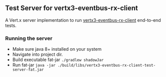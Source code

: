 ## Test Server for vertx3-eventbus-rx-client
A Vert.x server implementation to run [vertx3-eventbus-rx-client](https://github.com/hcsalis/vertx3-eventbus-rx-client) end-to-end tests.

### Running the server
* Make sure java 8+ installed on your system
* Navigate into project dir.
* Build executable fat-jar `./gradlew shadowJar`
* Run fat-jar `java -jar ./build/libs/vertx3-eventbus-rx-client-test-server-fat.jar` 